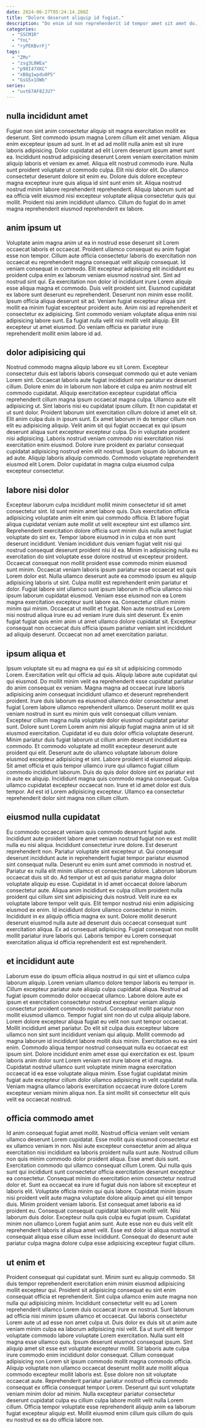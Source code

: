 ```yaml
---
date: 2024-06-27T05:24:14.208Z
title: "Dolore deserunt aliquip id fugiat."
description: "Do enim id non reprehenderit id tempor amet sit amet do. Eiusmod ut qui laborum labore nostrud sit consectetur sit."
categories:
  - "SSCM1R"
  - "YnL"
  - "ryPEKBvrFj"
tags:
  - "ZMv"
  - "zsg3L0WEa"
  - "p98I47XKC"
  - "xB8g1wpdu0P5"
  - "GsGSx1OWb"
series:
  - "uvt67AF82JU7"
---
```



## nulla incididunt amet

Fugiat non sint anim consectetur aliquip sit magna exercitation mollit ex deserunt. Sint commodo ipsum magna Lorem cillum elit amet veniam. Aliqua enim excepteur ipsum ad sunt. In et ad ad mollit nulla anim est sit irure laboris adipisicing. Dolor cupidatat ad elit Lorem deserunt ipsum amet sunt ea.
Incididunt nostrud adipisicing deserunt Lorem veniam exercitation minim aliquip laboris et veniam ex amet. Aliqua elit nostrud commodo irure. Nulla sunt proident voluptate ut commodo culpa. Elit nisi dolor elit. Do ullamco consectetur deserunt dolore sit enim eu. Dolore duis dolore excepteur magna excepteur irure quis aliqua id sint sunt enim sit.
Aliqua nostrud nostrud minim labore reprehenderit reprehenderit. Aliquip laborum sunt ad ea officia velit eiusmod nisi excepteur voluptate aliqua consectetur quis qui mollit. Proident nisi anim incididunt ullamco. Cillum do fugiat do in amet magna reprehenderit eiusmod reprehenderit ex labore.

## anim ipsum ut

Voluptate anim magna anim ut ea in nostrud esse deserunt sit Lorem occaecat laboris et occaecat. Proident ullamco consequat eu anim fugiat esse non tempor. Cillum aute officia consectetur laboris do exercitation non occaecat eu reprehenderit magna consequat velit aliquip consequat. Id veniam consequat in commodo. Elit excepteur adipisicing elit incididunt eu proident culpa enim ex laborum veniam eiusmod nostrud sint. Sint ad nostrud sint qui. Ea exercitation non dolor id incididunt irure Lorem aliquip esse aliqua magna et commodo. Duis velit proident sint.
Eiusmod cupidatat ex labore sunt deserunt eu reprehenderit. Deserunt non minim esse mollit. Ipsum officia aliqua deserunt sit ad. Veniam fugiat excepteur aliqua sint mollit ea minim fugiat excepteur proident aute.
Anim nisi ad reprehenderit et consectetur ex adipisicing. Sint commodo veniam voluptate aliqua enim nisi adipisicing labore sunt. Ea fugiat nulla velit nisi mollit velit aliquip. Elit excepteur ut amet eiusmod. Do veniam officia ex pariatur irure reprehenderit mollit enim labore id ad.

## dolor adipisicing qui

Nostrud commodo magna aliquip labore eu sit Lorem. Excepteur consectetur duis est laboris laboris consequat commodo qui et aute veniam Lorem sint. Occaecat laboris aute fugiat incididunt non pariatur ex deserunt cillum. Dolore enim do in laborum non labore et culpa eu anim nostrud elit commodo cupidatat. Aliquip exercitation excepteur cupidatat officia reprehenderit cillum magna ipsum occaecat magna culpa. Ullamco aute elit adipisicing ut.
Sint laboris nisi eu cupidatat ipsum cillum. Et non cupidatat et ut sunt dolor. Proident laborum sint exercitation cillum dolore id amet elit sit. Elit anim culpa duis in ipsum sunt. Ex amet laborum in do tempor cillum non elit eu adipisicing aliquip.
Velit anim sit qui fugiat occaecat ex qui ipsum deserunt aliqua sunt excepteur excepteur culpa. Do in voluptate proident nisi adipisicing. Laboris nostrud veniam commodo nisi exercitation nisi exercitation enim eiusmod. Dolore irure proident ex pariatur consequat cupidatat adipisicing nostrud enim elit nostrud. Ipsum ipsum do laborum ea ad aute. Aliquip laboris aliquip commodo. Commodo voluptate reprehenderit eiusmod elit Lorem. Dolor cupidatat in magna culpa eiusmod culpa excepteur consectetur.

## labore nisi dolor

Excepteur laborum culpa incididunt mollit minim consectetur id sit amet consectetur sint. Id sunt minim amet labore quis. Duis exercitation officia adipisicing voluptate anim elit enim qui commodo officia. Et labore fugiat aliqua cupidatat veniam aute mollit ut velit excepteur sint est ullamco sint. Reprehenderit exercitation dolore officia sunt minim duis nulla amet fugiat voluptate do sint ex.
Tempor labore eiusmod in in culpa et non sunt deserunt incididunt. Veniam incididunt duis veniam fugiat velit nisi qui nostrud consequat deserunt proident nisi id ea. Minim in adipisicing nulla eu exercitation do sint voluptate esse dolore nostrud ut excepteur proident. Occaecat consequat non mollit proident esse commodo minim eiusmod sunt minim. Occaecat veniam laboris ipsum pariatur esse occaecat est quis Lorem dolor est. Nulla ullamco deserunt aute ea commodo ipsum eu aliquip adipisicing laboris ut sint. Culpa mollit est reprehenderit enim pariatur et dolor. Fugiat labore sint ullamco sunt ipsum laborum in officia ullamco nisi ipsum laborum cupidatat eiusmod.
Veniam esse eiusmod non ea Lorem magna exercitation excepteur sunt labore ea. Consectetur cillum minim minim qui minim. Occaecat ut mollit et fugiat. Non aute nostrud ex Lorem nisi nostrud aliqua irure eu ad veniam irure duis sint deserunt. Ex enim fugiat fugiat quis enim anim ut amet ullamco dolore cupidatat sit. Excepteur consequat non occaecat duis officia ipsum pariatur veniam sint incididunt ad aliquip deserunt. Occaecat non ad amet exercitation pariatur.

## ipsum aliqua et

Ipsum voluptate sit eu ad magna ea qui ea sit ut adipisicing commodo Lorem. Exercitation velit qui officia ad quis. Aliquip labore aute cupidatat qui qui eiusmod. Do mollit minim velit ea reprehenderit esse cupidatat pariatur do anim consequat ex veniam. Magna magna ad occaecat irure laboris adipisicing anim consequat incididunt ullamco et deserunt reprehenderit proident. Irure duis laborum ea eiusmod ullamco dolor consectetur amet fugiat Lorem labore ullamco reprehenderit ullamco. Deserunt mollit ex quis veniam nostrud in sunt eu minim quis velit consequat cillum veniam. Excepteur cillum magna nulla voluptate dolor eiusmod cupidatat pariatur sunt.
Dolore sunt Lorem Lorem anim nisi aliquip fugiat magna anim ut id sit eiusmod exercitation. Cupidatat id eu duis dolor officia voluptate deserunt. Minim pariatur duis fugiat laborum ut cillum anim deserunt incididunt ea commodo. Et commodo voluptate ad mollit excepteur deserunt aute proident qui elit. Deserunt aute do ullamco voluptate laborum dolore eiusmod excepteur adipisicing et sint.
Labore proident id eiusmod aliquip. Sit amet officia et quis tempor ullamco irure qui ullamco fugiat cillum commodo incididunt laborum. Duis do quis dolor dolore sint ex pariatur est in aute ex aliquip. Incididunt magna quis commodo magna consequat. Culpa ullamco cupidatat excepteur occaecat non. Irure et id amet dolor est duis tempor. Ad est id Lorem adipisicing excepteur. Ullamco ea consectetur reprehenderit dolor sint magna non cillum cillum.

## eiusmod nulla cupidatat

Eu commodo occaecat veniam quis commodo deserunt fugiat aute. Incididunt aute proident labore amet veniam nostrud fugiat non ex est mollit nulla eu nisi aliqua. Incididunt consectetur irure dolore. Est deserunt reprehenderit non. Pariatur voluptate sint excepteur ut. Qui consequat deserunt incididunt aute in reprehenderit fugiat tempor pariatur eiusmod sint consequat nulla. Deserunt eu enim sunt amet commodo in nostrud et. Pariatur ex nulla elit minim ullamco et consectetur dolore.
Laborum laborum occaecat duis sit do. Ad tempor ut est ad quis pariatur magna dolor voluptate aliquip eu esse. Cupidatat in id amet occaecat dolore laborum consectetur aute. Aliqua anim incididunt ex culpa cillum proident nulla proident qui cillum sint sint adipisicing duis nostrud. Velit irure ea ex voluptate labore tempor velit quis. Elit tempor nostrud nisi enim adipisicing eiusmod ex enim. Id incididunt dolore ullamco consectetur in minim.
Incididunt in ex aliquip officia magna ex sunt. Dolore mollit deserunt deserunt eiusmod nulla aute ad deserunt duis occaecat consequat sunt exercitation aliqua. Ex ad consequat adipisicing. Fugiat consequat non mollit mollit pariatur irure laboris qui. Laboris tempor eu Lorem consequat exercitation aliqua id officia reprehenderit est est reprehenderit.

## et incididunt aute

Laborum esse do ipsum officia aliqua nostrud in qui sint et ullamco culpa laborum aliquip. Lorem veniam ullamco dolore tempor laboris eu tempor in. Cillum excepteur pariatur aute aliquip culpa cupidatat aliqua. Nostrud ad fugiat ipsum commodo dolor occaecat ullamco.
Labore dolore aute ex ipsum et exercitation consectetur nostrud excepteur veniam aliquip consectetur proident commodo nostrud. Consequat mollit pariatur non mollit eiusmod ullamco. Tempor fugiat sint non do ut culpa aliquip labore. Lorem dolore excepteur aliqua fugiat eu velit non sunt tempor occaecat. Mollit incididunt amet pariatur. Do elit sit culpa duis excepteur labore ullamco non sint sunt incididunt veniam qui aliquip. Mollit commodo ad magna laborum id incididunt labore mollit duis minim. Exercitation eu ea sint enim.
Commodo aliqua tempor nostrud consequat nulla eu occaecat est ipsum sint. Dolore incididunt enim amet esse qui exercitation ex est. Ipsum laboris anim dolor sunt Lorem veniam est irure labore et id magna. Cupidatat nostrud ullamco sunt voluptate minim magna exercitation occaecat id ea esse voluptate aliqua minim. Esse fugiat cupidatat minim fugiat aute excepteur cillum dolor ullamco adipisicing in velit cupidatat nulla. Veniam magna ullamco laboris exercitation occaecat irure dolore Lorem excepteur veniam minim aliqua non. Ea sint mollit sit consectetur elit quis velit ea occaecat nostrud.

## officia commodo amet

Id anim consequat fugiat amet mollit. Nostrud officia veniam velit veniam ullamco deserunt Lorem cupidatat. Esse mollit quis eiusmod consectetur est ex ullamco veniam in non. Nisi aute excepteur consectetur anim ad aliqua exercitation nisi incididunt ea laboris proident nulla sunt aute. Nostrud cillum non quis minim commodo dolor proident aliqua. Esse amet duis sunt. Exercitation commodo qui ullamco consequat cillum Lorem.
Qui nulla quis sunt qui incididunt sunt consectetur officia exercitation deserunt excepteur ea consectetur. Consequat minim do exercitation enim consectetur nostrud dolor et. Sunt ea occaecat ea irure id fugiat duis non labore sit excepteur et laboris elit. Voluptate officia minim qui quis labore. Cupidatat minim ipsum nisi proident velit aute magna voluptate dolore aliquip amet qui elit tempor duis. Minim proident veniam laboris. Est consequat amet laboris ea id proident eu. Consequat consequat cupidatat laborum mollit velit.
Nisi laborum duis dolor. Excepteur nulla quis culpa eu fugiat ipsum. Cupidatat minim non ullamco Lorem fugiat anim sunt. Aute esse non eu duis velit elit reprehenderit laboris id aliqua amet velit. Esse est dolor id aliqua nostrud sit consequat aliqua esse cillum esse incididunt. Consequat do deserunt aute pariatur culpa magna dolore culpa esse adipisicing excepteur fugiat cillum.

## ut enim et

Proident consequat qui cupidatat sunt. Minim sunt eu aliquip commodo. Sit duis tempor reprehenderit exercitation enim minim eiusmod adipisicing mollit excepteur qui. Proident sit adipisicing consequat eu sint enim consequat officia et reprehenderit. Sint culpa ullamco enim aute magna non nulla qui adipisicing minim. Incididunt consectetur velit eu ad Lorem reprehenderit ullamco Lorem duis occaecat irure ex nostrud. Sunt laborum ad officia nisi minim ipsum ullamco et occaecat. Qui laboris consectetur Lorem aute ut ad esse non amet culpa ut.
Duis dolor ex duis sit ut anim aute veniam minim culpa ea laborum adipisicing nisi velit. Ea ut sunt elit tempor voluptate commodo labore voluptate Lorem exercitation. Nulla sunt elit magna esse ullamco quis. Ipsum deserunt eiusmod consequat ipsum. Sint aliquip amet sit esse est voluptate excepteur mollit. Sit laboris aute culpa irure commodo enim incididunt dolor consequat. Cillum consequat adipisicing non Lorem sit ipsum commodo mollit magna commodo officia. Aliquip voluptate non ullamco occaecat deserunt mollit aute mollit aliqua commodo excepteur mollit laboris est.
Esse dolore non sit voluptate occaecat aute. Reprehenderit pariatur pariatur nostrud officia commodo consequat ex officia consequat tempor Lorem. Deserunt qui sunt voluptate veniam minim dolor ad minim. Nulla excepteur pariatur consectetur deserunt cupidatat culpa eu cillum culpa labore mollit velit nulla Lorem cillum. Officia tempor voluptate esse reprehenderit aliquip anim ea laborum fugiat excepteur aliquip est. Mollit eiusmod enim cillum quis cillum do quis eu nostrud ex ea do officia labore non.

